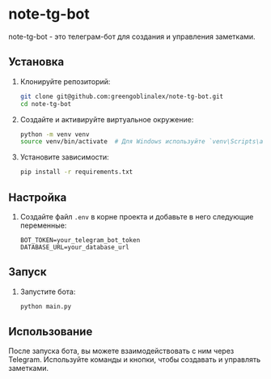 # note-tg-bot

note-tg-bot - это телеграм-бот для создания и управления заметками.

## Установка

1. Клонируйте репозиторий:
    ```sh
    git clone git@github.com:greengoblinalex/note-tg-bot.git
    cd note-tg-bot
    ```

2. Создайте и активируйте виртуальное окружение:
    ```sh
    python -m venv venv
    source venv/bin/activate  # Для Windows используйте `venv\Scripts\activate`
    ```

3. Установите зависимости:
    ```sh
    pip install -r requirements.txt
    ```

## Настройка

1. Создайте файл `.env` в корне проекта и добавьте в него следующие переменные:
    ```env
    BOT_TOKEN=your_telegram_bot_token
    DATABASE_URL=your_database_url
    ```

## Запуск

1. Запустите бота:
    ```sh
    python main.py
    ```

## Использование

После запуска бота, вы можете взаимодействовать с ним через Telegram. Используйте команды и кнопки, чтобы создавать и управлять заметками.